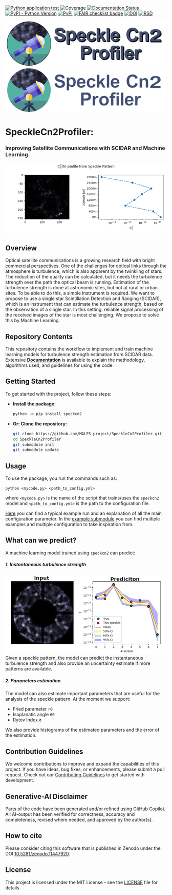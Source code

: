 [![Python application test](https://github.com/MALES-project/SpeckleCn2Profiler/actions/workflows/test.yaml/badge.svg)](https://github.com/MALES-project/SpeckleCn2Profiler/actions/workflows/test.yaml)
![Coverage](https://img.shields.io/endpoint?url=https://gist.githubusercontent.com/SCiarella/ee30d5a40792fc1de92e9dcf0d0e092a/raw/covbadge.json)
[![Documentation Status](https://readthedocs.org/projects/gemdat/badge/?version=latest)](https://males-project.github.io/SpeckleCn2Profiler/)
[![PyPI - Python Version](https://img.shields.io/pypi/pyversions/speckcn2)](https://pypi.org/project/speckcn2/)
[![PyPI](https://img.shields.io/pypi/v/speckcn2)](https://pypi.org/project/speckcn2/)
[![FAIR checklist badge](https://fairsoftwarechecklist.net/badge.svg)](https://fairsoftwarechecklist.net/v0.2?f=31&a=30110&i=21202&r=132)
[![DOI](https://zenodo.org/badge/DOI/10.5281/zenodo.11447921.svg)](https://doi.org/10.5281/zenodo.11447921)
[![RSD](https://img.shields.io/badge/rsd-speckcn2-00a3e3.svg)](https://research-software-directory.org/software/speckcn2)

![MALES banner](https://raw.githubusercontent.com/MALES-project/SpeckleCn2Profiler/main/src/speckcn2/assets/logo_on_white.png#gh-light-mode-only)
![MALES banner](https://raw.githubusercontent.com/MALES-project/SpeckleCn2Profiler/main/src/speckcn2/assets/logo_on_black.png#gh-dark-mode-only)

<!---
![MALES banner](https://github.com/MALES-project/SpeckleCn2Profiler/blob/main/speckcn2/assets/logo_on_white.png#gh-light-mode-only)
![MALES banner](https://github.com/MALES-project/SpeckleCn2Profiler/blob/main/speckcn2/assets/logo_on_black.png#gh-dark-mode-only)
-->

# SpeckleCn2Profiler:
### Improving Satellite Communications with SCIDAR and Machine Learning

![Graphical abstract](https://github.com/MALES-project/SpeckleCn2Profiler/blob/main/src/speckcn2/assets/cn2_profile.gif?raw=true)


## Overview

Optical satellite communications is a growing research field with bright commercial perspectives. One of the challenges for optical links through the atmosphere is turbulence, which is also apparent by the twinkling of stars. The reduction of the quality can be calculated, but it needs the turbulence strength over the path the optical beam is running. Estimation of the turbulence strength is done at astronomic sites, but not at rural or urban sites. To be able to do this, a simple instrument is required. We want to propose to use a single star Scintillation Detection and Ranging (SCIDAR), which is an instrument that can estimate the turbulence strength, based on the observation of a single star. In this setting, reliable signal processing of the received images of the star is most challenging. We propose to solve this by Machine Learning.

## Repository Contents

This repository contains the workflow to implement and train machine learning models for turbulence strength estimation from SCIDAR data. Extensive **[Documentation](https://males-project.github.io/SpeckleCn2Profiler/)** is available to explain the methodology, algorithms used, and guidelines for using the code.

## Getting Started

To get started with the project, follow these steps:

- **Install the package:**
   ```bash
   python -m pip install speckcn2
   ```

- **Or: Clone the repository:**
  ```bash
  git clone https://github.com/MALES-project/SpeckleCn2Profiler.git
  cd SpeckleCn2Profiler
  git submodule init
  git submodule update
  ```

## Usage

To use the package, you run the commands such as:

```console
python <mycode.py> <path_to_config.yml>
```

where `<mycode.py>` is the name of the script that trains/uses the `speckcn2` model and `<path_to_config.yml>` is the path to the configuration file.

[Here](https://males-project.github.io/SpeckleCn2Profiler/example) you can find a typical example run and an explanation of all the main configuration parameter. In the [example submodule](https://github.com/MALES-project/examples_speckcn2/) you can find multiple examples and multiple configuration to take inspiration from.

## What can we predict?

A machine learning model trained using `speckcn2` can predict:

##### 1. Instantaneous turbulence strength
![prediction](https://github.com/MALES-project/SpeckleCn2Profiler/blob/main/src/speckcn2/assets/singleprediciton.png?raw=true)
Given a speckle pattern, the model can predict the instantaneous turbulence strength and also provide an uncertainty estimate if more patterns are available.

##### 2. Parameters estimation
The model can also estimate important parameters that are useful for the analysis of the speckle pattern. At the moment we support:
* Fried parameter `r0`
* Isoplanatic angle `θ0`
* Rytov Index `σ`

We also provide histograms of the estimated parameters and the error of the estimation.


## Contribution Guidelines

We welcome contributions to improve and expand the capabilities of this project. If you have ideas, bug fixes, or enhancements, please submit a pull request.
Check out our [Contributing Guidelines](CONTRIBUTING.md#Getting-started-with-development) to get started with development.

## Generative-AI Disclaimer

Parts of the code have been generated and/or refined using GitHub Copilot. All AI-output has been verified for correctness, accuracy and completeness, revised where needed, and approved by the author(s).

## How to cite

Please consider citing this software that is published in Zenodo under the DOI [10.5281/zenodo.11447920](https://zenodo.org/records/11447920).

## License

This project is licensed under the MIT License - see the [LICENSE](LICENSE) file for details.
